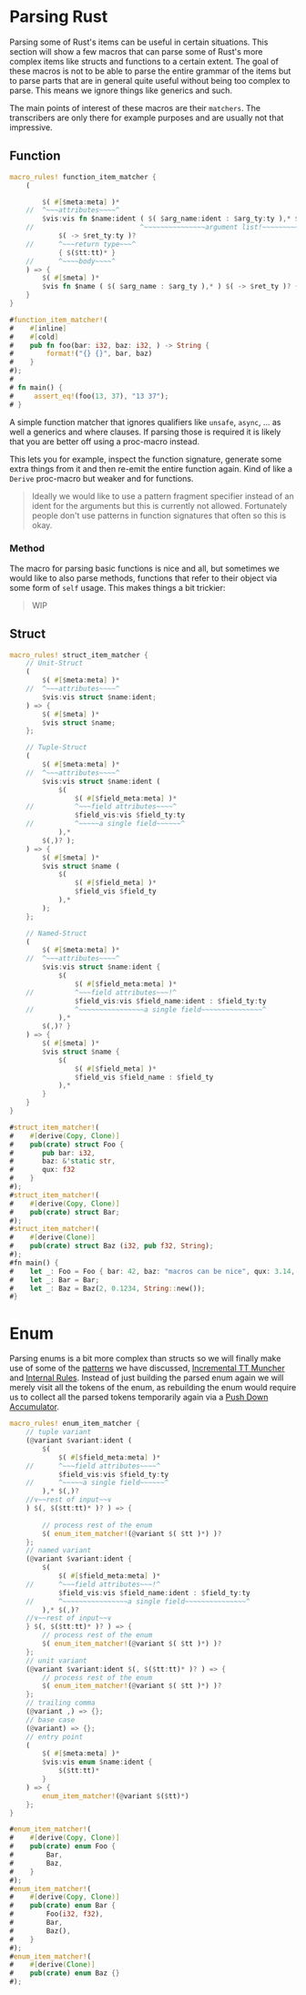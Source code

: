 # Parsing Rust

Parsing some of Rust's items can be useful in certain situations. This section will show a few
macros that can parse some of Rust's more complex items like structs and functions to a certain extent.
The goal of these macros is not to be able to parse the entire grammar of the items but to parse
parts that are in general quite useful without being too complex to parse. This means we ignore
things like generics and such.

The main points of interest of these macros are their `matchers`. The transcribers are only there
for example purposes and are usually not that impressive.

## Function

```rust
macro_rules! function_item_matcher {
    (

        $( #[$meta:meta] )*
    //  ^~~~attributes~~~~^
        $vis:vis fn $name:ident ( $( $arg_name:ident : $arg_ty:ty ),* $(,)? )
    //                          ^~~~~~~~~~~~~~~~argument list!~~~~~~~~~~~~~~^
            $( -> $ret_ty:ty )?
    //      ^~~~return type~~~^
            { $($tt:tt)* }
    //      ^~~~~body~~~~^
    ) => {
        $( #[$meta] )*
        $vis fn $name ( $( $arg_name : $arg_ty ),* ) $( -> $ret_ty )? { $($tt)* }
    }
}

#function_item_matcher!(
#    #[inline]
#    #[cold]
#    pub fn foo(bar: i32, baz: i32, ) -> String {
#        format!("{} {}", bar, baz)
#    }
#);
#
# fn main() {
#     assert_eq!(foo(13, 37), "13 37");
# }
```

A simple function matcher that ignores qualifiers like `unsafe`, `async`, ... as well a generics and
where clauses. If parsing those is required it is likely that you are better off using a proc-macro
instead.

This lets you for example, inspect the function signature, generate some extra things from it and
then re-emit the entire function again. Kind of like a `Derive` proc-macro but weaker and for
functions.

> Ideally we would like to use a pattern fragment specifier instead of an ident for the arguments
> but this is currently not allowed. Fortunately people don't use patterns in function signatures
> that often so this is okay.

### Method

The macro for parsing basic functions is nice and all, but sometimes we would like to also parse
methods, functions that refer to their object via some form of `self` usage. This makes things a bit
trickier:

> WIP

## Struct

```rust
macro_rules! struct_item_matcher {
    // Unit-Struct
    (
        $( #[$meta:meta] )*
    //  ^~~~attributes~~~~^
        $vis:vis struct $name:ident;
    ) => {
        $( #[$meta] )*
        $vis struct $name;
    };

    // Tuple-Struct
    (
        $( #[$meta:meta] )*
    //  ^~~~attributes~~~~^
        $vis:vis struct $name:ident (
            $(
                $( #[$field_meta:meta] )*
    //          ^~~~field attributes~~~~^
                $field_vis:vis $field_ty:ty
    //          ^~~~~~a single field~~~~~~^
            ),*
        $(,)? );
    ) => {
        $( #[$meta] )*
        $vis struct $name (
            $(
                $( #[$field_meta] )*
                $field_vis $field_ty
            ),*
        );
    };

    // Named-Struct
    (
        $( #[$meta:meta] )*
    //  ^~~~attributes~~~~^
        $vis:vis struct $name:ident {
            $(
                $( #[$field_meta:meta] )*
    //          ^~~~field attributes~~~!^
                $field_vis:vis $field_name:ident : $field_ty:ty
    //          ^~~~~~~~~~~~~~~~~a single field~~~~~~~~~~~~~~~^
            ),*
        $(,)? }
    ) => {
        $( #[$meta] )*
        $vis struct $name {
            $(
                $( #[$field_meta] )*
                $field_vis $field_name : $field_ty
            ),*
        }
    }
}

#struct_item_matcher!(
#    #[derive(Copy, Clone)]
#    pub(crate) struct Foo { 
#       pub bar: i32,
#       baz: &'static str,
#       qux: f32
#    }
#);
#struct_item_matcher!(
#    #[derive(Copy, Clone)]
#    pub(crate) struct Bar;
#);
#struct_item_matcher!(
#    #[derive(Clone)]
#    pub(crate) struct Baz (i32, pub f32, String);
#);
#fn main() {
#    let _: Foo = Foo { bar: 42, baz: "macros can be nice", qux: 3.14, };
#    let _: Bar = Bar;
#    let _: Baz = Baz(2, 0.1234, String::new());
#}
```

# Enum

Parsing enums is a bit more complex than structs so we will finally make use of some of the
[patterns] we have discussed, [Incremental TT Muncher] and [Internal Rules]. Instead of just
building the parsed enum again we will merely visit all the tokens of the enum, as rebuilding the
enum would require us to collect all the parsed tokens temporarily again via a
[Push Down Accumulator].

```rust
macro_rules! enum_item_matcher {
    // tuple variant
    (@variant $variant:ident (
        $(
            $( #[$field_meta:meta] )*
    //      ^~~~field attributes~~~~^
            $field_vis:vis $field_ty:ty
    //      ^~~~~~a single field~~~~~~^
        ),* $(,)?
    //∨~~rest of input~~∨
    ) $(, $($tt:tt)* )? ) => {
        
        // process rest of the enum
        $( enum_item_matcher!(@variant $( $tt )*) )?
    };
    // named variant
    (@variant $variant:ident {
        $(
            $( #[$field_meta:meta] )*
    //      ^~~~field attributes~~~!^
            $field_vis:vis $field_name:ident : $field_ty:ty
    //      ^~~~~~~~~~~~~~~~~a single field~~~~~~~~~~~~~~~^
        ),* $(,)?
    //∨~~rest of input~~∨
    } $(, $($tt:tt)* )? ) => {
        // process rest of the enum
        $( enum_item_matcher!(@variant $( $tt )*) )?
    };
    // unit variant
    (@variant $variant:ident $(, $($tt:tt)* )? ) => {
        // process rest of the enum
        $( enum_item_matcher!(@variant $( $tt )*) )?
    };
    // trailing comma
    (@variant ,) => {};
    // base case
    (@variant) => {};
    // entry point
    (
        $( #[$meta:meta] )*
        $vis:vis enum $name:ident {
            $($tt:tt)*
        }
    ) => {
        enum_item_matcher!(@variant $($tt)*)
    };
}

#enum_item_matcher!(
#    #[derive(Copy, Clone)]
#    pub(crate) enum Foo { 
#        Bar,
#        Baz,
#    }
#);
#enum_item_matcher!(
#    #[derive(Copy, Clone)]
#    pub(crate) enum Bar {
#        Foo(i32, f32),
#        Bar,
#        Baz(),
#    }
#);
#enum_item_matcher!(
#    #[derive(Clone)]
#    pub(crate) enum Baz {}
#);
```

[patterns]:/patterns.html
[Push Down Accumulator]:/patterns/push-down-acc.html
[Internal Rules]:/patterns/internal-rules.html
[Incremental TT Muncher]:/patterns/tt-muncher.html
